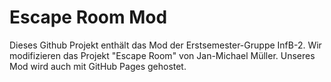 # Escape Room Mod

Dieses Github Projekt enthält das Mod der Erstsemester-Gruppe InfB-2. Wir modifizieren das Projekt "Escape Room" von Jan-Michael Müller. Unseres Mod wird auch mit GitHub Pages gehostet.
